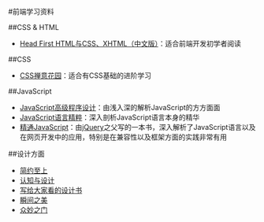 #前端学习资料

##CSS & HTML

* [Head First HTML与CSS、XHTML（中文版）](http://book.douban.com/subject/3040870/)：适合前端开发初学者阅读

##CSS

* [CSS禅意花园](http://book.douban.com/subject/2052176/)：适合有CSS基础的进阶学习

##JavaScript

* [JavaScript高级程序设计](http://book.douban.com/subject/1869705/)：由浅入深的解析JavaScript的方方面面
* [JavaScript语言精粹](http://book.douban.com/subject/3590768/)：深入剖析JavaScript语言本身的精华
* [精通JavaScript](http://book.douban.com/subject/3007076/)：由[jQuery](http://jquery.com/)之父写的一本书，深入解析了JavaScript语言以及在网页开发中的应用，特别是在兼容性以及框架方面的实践非常有用

##设计方面

* [简约至上](http://book.douban.com/subject/5394309/)
* [认知与设计](http://book.douban.com/subject/6792322/)
* [写给大家看的设计书](http://book.douban.com/subject/3323633/)
* [瞬间之美](http://book.douban.com/subject/3886044/)
* [众妙之门](http://book.douban.com/subject/5351808/)